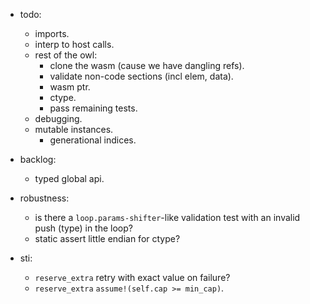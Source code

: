 
- todo:
    - imports.
    - interp to host calls.
    - rest of the owl:
        - clone the wasm (cause we have dangling refs).
        - validate non-code sections (incl elem, data).
        - wasm ptr.
        - ctype.
        - pass remaining tests.
    - debugging.
    - mutable instances.
        - generational indices.


- backlog:
    - typed global api.

- robustness:
    - is there a `loop.params-shifter`-like validation test with an invalid push (type) in the loop?
    - static assert little endian for ctype?

- sti:
    - `reserve_extra` retry with exact value on failure?
    - `reserve_extra` `assume!(self.cap >= min_cap)`.


